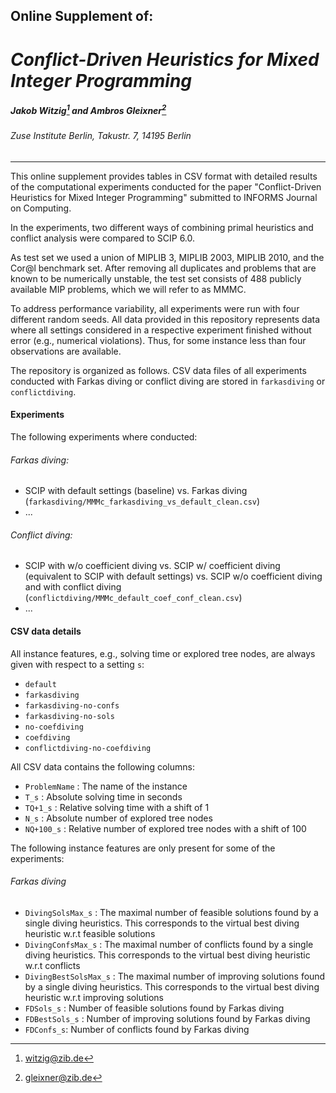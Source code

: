 ## Online Supplement of:

# *Conflict-Driven Heuristics for Mixed Integer Programming*

##### Jakob Witzig[^1] and Ambros Gleixner[^2]

###### Zuse Institute Berlin, Takustr. 7, 14195 Berlin
___

This online supplement provides tables in CSV format with detailed results of the computational experiments conducted for the paper "Conflict-Driven Heuristics for Mixed Integer Programming" submitted to INFORMS Journal on Computing.

In the experiments, two different ways of combining primal heuristics and conflict analysis were compared to SCIP 6.0.

As test set we used a union of MIPLIB 3, MIPLIB 2003, MIPLIB 2010, and the Cor@l benchmark set. After removing all duplicates and problems that are known to be numerically unstable, the test set consists of 488 publicly available MIP problems, which we will refer to as MMMC.

To address performance variability, all experiments were run with four different random seeds. All data provided in this repository represents data where all settings considered in a respective experiment finished without error (e.g., numerical violations). Thus, for some instance less than four observations are available.

The repository is organized as follows. CSV data files of all experiments conducted with Farkas diving or conflict diving are stored in `farkasdiving` or `conflictdiving`.

#### Experiments

The following experiments where conducted:
###### Farkas diving:
* SCIP with default settings (baseline) vs. Farkas diving (`farkasdiving/MMMc_farkasdiving_vs_default_clean.csv`)
* ...

###### Conflict diving:
* SCIP with w/o coefficient diving vs. SCIP w/ coefficient diving (equivalent to SCIP with default settings) vs. SCIP w/o coefficient diving and with conflict diving (`conflictdiving/MMMc_default_coef_conf_clean.csv`)
* ...

#### CSV data details

All instance features, e.g., solving time or explored tree nodes, are always given with respect to a setting `s`:
* `default`
* `farkasdiving`
* `farkasdiving-no-confs`
* `farkasdiving-no-sols`
* `no-coefdiving`
* `coefdiving`
* `conflictdiving-no-coefdiving`


All CSV data contains the following columns:
* `ProblemName` : The name of the instance
* `T_s` : Absolute solving time in seconds
* `TQ+1_s` : Relative solving time with a shift of 1
* `N_s` : Absolute number of explored tree nodes
* `NQ+100_s` : Relative number of explored tree nodes with a shift of 100

The following instance features are only present for some of the experiments:

###### Farkas diving

* `DivingSolsMax_s` : The maximal number of feasible solutions found by a single diving heuristics. This corresponds to the virtual best diving heuristic w.r.t feasible solutions
* `DivingConfsMax_s` : The maximal number of conflicts found by a single diving heuristics. This corresponds to the virtual best diving heuristic w.r.t conflicts
* `DivingBestSolsMax_s` : The maximal number of improving solutions found by a single diving heuristics. This corresponds to the virtual best diving heuristic w.r.t improving solutions
* `FDSols_s` : Number of feasible solutions found by Farkas diving
* `FDBestSols_s` : Number of improving solutions found by Farkas diving
* `FDConfs_s`: Number of conflicts found by Farkas diving

[^1]: <witzig@zib.de>
[^2]: <gleixner@zib.de>


